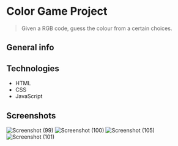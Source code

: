 # Color Game Project
> Given a RGB code, guess the colour from a certain choices.

## General info


## Technologies
* HTML
* CSS
* JavaScript

## Screenshots
![Screenshot (99)](https://user-images.githubusercontent.com/82159394/116845196-c631da00-ac02-11eb-86ac-32a03148d1ec.png)
![Screenshot (100)](https://user-images.githubusercontent.com/82159394/116845207-d1850580-ac02-11eb-9d31-7d37de517059.png)
![Screenshot (105)](https://user-images.githubusercontent.com/82159394/116845221-dc3f9a80-ac02-11eb-8865-862324774348.png)
![Screenshot (101)](https://user-images.githubusercontent.com/82159394/116845216-d944aa00-ac02-11eb-994c-1175ef336e0d.png)




